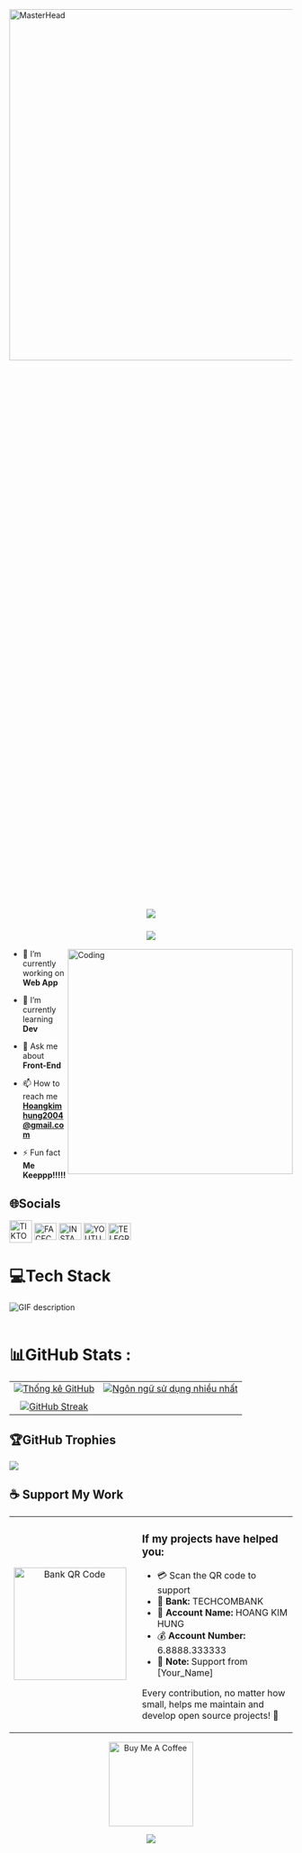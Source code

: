 <p style="width: 100%; margin: 0; padding: 0;">
  <a href="https://www.facebook.com/hunghk43?locale=vi_VN">
    <img src="https://i.gifer.com/xK.gif" 
         alt="MasterHead" 
         style="width: 10000px; height: 40%; display: block;">
  </a>
</p>





<h1 align="center">
    <img src="https://readme-typing-svg.herokuapp.com/?font=Righteous&size=35¢er=true&vCenter=true&width=500&height=70&duration=4000&lines=👋+I'm+Hunghk43!&color=FF0000" />
</h1>
<h3 align="center">
  <img src="https://readme-typing-svg.herokuapp.com/?font=Fira+Code&size=25¢er=true&vCenter=true&width=750&height=50&duration=7000&lines=A+passionate+Front-End+Developer+from+Da+Nang+City&color=FF0000" />
</h3>

<img align="right" alt="Coding" width="400" src="https://media4.giphy.com/media/v1.Y2lkPTc5MGI3NjExejUxNXQ5Ynh5d200b2d4b2FoNWc2MG16cDRvZ3VqNHQ5enBtYmVlNCZlcD12MV9naWZzX3NlYXJjaCZjdD1n/RbDKaczqWovIugyJmW/200.webp">



- 🔭 I’m currently working on **Web App**

- 🌱 I’m currently learning **Dev**

- 💬 Ask me about **Front-End**

- 📫 How to reach me **Hoangkimhung2004@gmail.com**

- ⚡ Fun fact **Me Keeppp!!!!!**

## 🌐Socials
<p align="left">
<a href="https://www.tiktok.com/@hunghk43" target="blank"><img align="center" src="https://encrypted-tbn0.gstatic.com/images?q=tbn:ANd9GcR-E69O6eq4oux769NfN2vbSmGLej0o4bM0Lw&s" alt="TIKTOK" height="40" width="40" /></a>
  <a href="https://www.facebook.com/hunghk43?locale=vi_VN" target="blank"><img align="center" src="https://raw.githubusercontent.com/rahuldkjain/github-profile-readme-generator/master/src/images/icons/Social/facebook.svg" alt="FACECBOOK" height="30" width="40" /></a>
<a href="https://www.instagram.com/_hunghk43_/" target="blank"><img align="center" src="https://raw.githubusercontent.com/rahuldkjain/github-profile-readme-generator/master/src/images/icons/Social/instagram.svg" alt="INSTAGRAM" height="30" width="40" /></a>
<a href="https://www.youtube.com/@kimhung3094" target="blank"><img align="center" src="https://raw.githubusercontent.com/rahuldkjain/github-profile-readme-generator/master/src/images/icons/Social/youtube.svg" alt="YOUTUBE" height="30" width="40" /></a>
<a href="https://web.telegram.org/a/#6000729559 target="blank"><img align="center" src="https://encrypted-tbn0.gstatic.com/images?q=tbn:ANd9GcQk5tWA0Ub7Vss92k5aa8RURTPgxlcRgxeVFw&s" alt="TELEGRAM" height="30" width="40" /></a>
</p>


# 💻Tech Stack

<div align="left">
  <picture>
    <source media="(prefers-color-scheme: dark)" srcset="./Skills_Animation_Dark.gif">
    <source media="(prefers-color-scheme: light)" srcset="./Skills_Animation_White.gif">
    <img alt="GIF description" src="./Skills_Animation_White.gif">
  </picture>
</div>

<br />

# 📊GitHub Stats :


|                                                                          |                                                                                  |
| ------------------------------------------------------------------------ | -------------------------------------------------------------------------------- |
| [![Thống kê GitHub](https://github-readme-stats.vercel.app/api?username=hunghk43&theme=radical&hide_border=false&include_all_commits=false&count_private=true)](https://github.com/anuraghazra/github-readme-stats) | [![Ngôn ngữ sử dụng nhiều nhất](https://github-readme-stats.vercel.app/api/top-langs/?username=hunghk43&theme=radical&hide_border=false&include_all_commits=false&count_private=true&layout=compact)](https://github.com/anuraghazra/github-readme-stats) |
|                                                                          |                                                                                  |
| <div align="center">[![GitHub Streak](https://github-readme-streak-stats-three-plum.vercel.app?user=Hunghk43&theme=radical)](https://git.io/streak-stats)</div> |                                                                                  |

## 🏆GitHub Trophies
![](https://github-trophies.vercel.app/?username=hunghk43&theme=radical&no-frame=true&no-bg=false&margin-w=4)



## ☕ Support My Work
<div align="center">
  <table>
    <tr>
      <td align="center">
        <img src="https://i.imgur.com/BrYeAGL.jpeg" alt="Bank QR Code" width="200">
      </td>
      <td align="left" style="padding-left: 20px;">
        <h3>If my projects have helped you:</h3>
        <ul>
          <li>💳 Scan the QR code to support</li>
          <li>🏦 <strong>Bank:</strong> TECHCOMBANK</li>
          <li>👤 <strong>Account Name:</strong> HOANG KIM HUNG</li>
          <li>💰 <strong>Account Number:</strong> 6.8888.333333</li>
          <li>📝 <strong>Note:</strong> Support from [Your_Name]</li>
        </ul>
        <p>Every contribution, no matter how small, helps me maintain and develop open source projects! 🚀</p>
      </td>
    </tr>
  </table>
</div>
<div align="center">
  <a href="https://www.buymeacoffee.com/hunghk43" target="_blank">
    <img src="https://cdn.buymeacoffee.com/buttons/v2/default-red.png" alt="Buy Me A Coffee" width="150">
  </a>
</div>
<!--Footer--> 
<p align="center">
  <img src="https://capsule-render.vercel.app/api?type=waving&color=gradient&height=65&section=footer"/>
</p>


  

